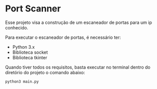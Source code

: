 # Port Scanner

Esse projeto visa a construção de um escaneador de portas para um ip conhecido.

Para executar o escaneador de portas, é necessário ter:

- Python 3.x
- Biblioteca socket
- Biblioteca tkinter

Quando tiver todos os requisitos, basta executar no terminal dentro do diretório do projeto o comando abaixo:

```
python3 main.py
```
